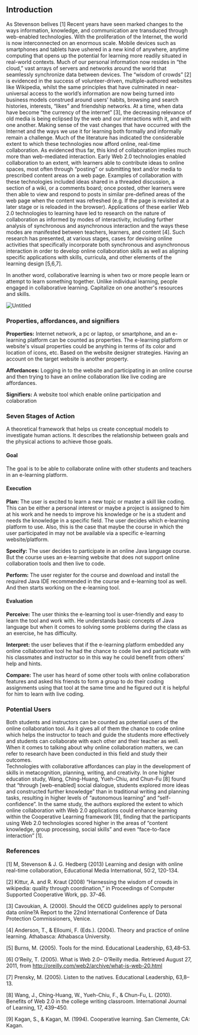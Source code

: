 ## Introduction
As Stevenson belives [1] Recent years have seen marked changes to the ways information, knowledge, and communication are transduced through web-enabled technologies. With the proliferation of the Internet, the world is now interconnected on an enormous scale. Mobile devices such as smartphones and tablets have ushered in a new kind of anywhere, anytime computing that opens up the potential for learning more readily situated in real-world contexts. Much of our personal information now resides in “the cloud,” vast arrays of servers and networks around the world that seamlessly synchronize data between devices. The “wisdom of crowds” [2] is evidenced in the success of volunteer-driven, multiple-authored websites like Wikipedia, whilst the same principles that have culminated in near-universal access to the world’s information are now being turned into business models construed around users’ habits, browsing and search histories, interests, “likes” and friendship networks. At a time, when data have become “the currency of the internet” [3], the decreasing relevance of old media is being eclipsed by the web and our interactions with it, and with one another. Making sense of the vast changes that have occurred with the Internet and the ways we use it for learning both formally and informally remain a challenge. 
Much of the literature has indicated the considerable extent to which these technologies now afford online, real-time collaboration. As evidenced thus far, this kind of collaboration implies much more than web-mediated interaction. Early Web 2.0 technologies enabled collaboration to an extent, with learners able to contribute ideas to online spaces, most often through “posting” or submitting text and/or media to prescribed content areas on a web page. Examples of collaboration with these technologies included ideas shared in a threaded discussion, a section of a wiki, or a comments board; once posted, other learners were then able to view and respond to posts in similar pre-defined areas of the web page when the content was refreshed (e.g. If the page is revisited at a later stage or is reloaded in the browser). Applications of these earlier Web 2.0 technologies to learning have led to research on the nature of collaboration as informed by modes of interactivity, including further analysis of synchronous and asynchronous interaction and the ways these modes are manifested between teachers, learners, and content [4]. Such research has presented, at various stages, cases for devising online activities that specifically incorporate both synchronous and asynchronous interaction in order to develop online collaboration skills as well as aligning specific applications with skills, curricula, and other elements of the learning design [5,6,7].
 
In another word, collaborative learning is when two or more people learn or attempt to learn something together. Unlike individual learning, people engaged in collaborative learning. Capitalize on one another's resources and skills.

![Untitled](https://user-images.githubusercontent.com/93283817/178083027-25f6bf4b-de1e-4f28-9d11-96875e0750b3.png)

### Properties, affordances, and signifiers
**Properties:**  Internet network, a pc or laptop, or smartphone, and an e-learning platform can be counted as properties. The e-learning platform or website's visual properties could be anything in terms of its color and location of icons, etc. Based on the website designer strategies. Having an account on the target website is another property. 

**Affordances:** Logging in to the website and participating in an online course and then trying to have an online collaboration like live coding are affordances. 

**Signifiers:** A website tool which enable online participation and colaboration
 
### Seven Stages of Action
A theoretical framework that helps us create conceptual models to investigate human actions. It describes the relationship between goals and the physical actions to achieve those goals. 
#### Goal
The goal is to be able to collaborate online with other students and teachers in an e-learning platform. 
#### Execution 
**Plan:** The user is excited to learn a new topic or master a skill like coding. This can be either a personal interest or maybe a project is assigned to him at his work and he needs to improve his knowledge or he is a student and needs the knowledge in a specific field. The user decides which e-learning platform to use. Also, this is the case that maybe the course in which the user participated in may not be available via a specific e-learning website/platform.   

**Specify:** The user decides to participate in an online Java language course. But the course uses an e-learning website that does not support online collaboration tools and then live to code. 

**Perform:** The user register for the course and download and install the required Java IDE recommended in the course and e-learning tool as well. And then starts working on the e-learning tool. 

#### Evaluation
**Perceive:** The user thinks the e-learning tool is user-friendly and easy to learn the tool and work with. He understands basic concepts of Java language but when it comes to solving some problems during the class as an exercise, he has difficulty. 

**Interpret:** the user believes that if the e-learning platform embedded any online collaborative tool he had the chance to code live and participate with his classmates and instructor so in this way he could benefit from others' help and hints. 

**Compare:** The user has heard of some other tools with online collaboration features and asked his friends to form a group to do their coding assignments using that tool at the same time and he figured out it is helpful for him to learn with live coding. 
 
### Potential Users
Both students and instructors can be counted as potential users of the online collaboration tool. As it gives all of them the chance to code online which helps the instructor to teach and guide the students more effectively and students can collaborate with each other and their teacher as well. When it comes to talking about why online collaboration matters, we can refer to research have been conducted in this field and study their outcomes.  
Technologies with collaborative affordances can play in the development of skills in metacognition, planning, writing, and creativity. In one higher education study, Wang, Ching-Huang, Yueh-Chiu, and Chun-Fu [8] found that “through [web-enabled] social dialogue, students explored more ideas and constructed further knowledge” than in traditional writing and planning tasks, resulting in higher levels of “autonomous learning” and “self-confidence”. In the same study, the authors explored the extent to which online collaboration with Web 2.0 applications could enhance learning within the Cooperative Learning framework [9], finding that the participants using Web 2.0 technologies scored higher in the areas of “content knowledge, group processing, social skills” and even “face-to-face interaction” [1].

### References
[1]  M, Stevenson & J. G. Hedberg (2013) Learning and design with online real-time collaboration, Educational Media International, 50:2, 120-134.

[2] Kittur, A. and R. Kraut (2008) “Harnessing the wisdom of crowds in wikipedia: quality through coordination,” in Proceedings of Computer Supported Cooperative Work, pp. 37-46. 

[3] Cavoukian, A. (2000). Should the OECD guidelines apply to personal data online?A Report to the 22nd International Conference of Data Protection Commissioners, Venice.

[4] Anderson, T., & Elloumi, F. (Eds.). (2004). Theory and practice of online learning. Athabasca: Athabasca University.

[5] Burns, M. (2005). Tools for the mind. Educational Leadership, 63,48–53.

[6] O’Reily, T. (2005). What is Web 2.0– O’Reilly media. Retrieved August 27, 2011, from http://oreilly.com/web2/archive/what-is-web-20.html

[7] Prensky, M. (2005). Listen to the natives. Educational Leadership, 63,8–13.

[8] Wang, J., Ching-Huang, W., Yueh-Chiu, F., & Chun-Fu, L. (2010). Benefits of Web 2.0 in the college writing classroom. International Journal of Learning, 17, 439–450.

[9] Kagan, S., & Kagan, M. (1994). Cooperative learning. San Clemente, CA: Kagan.
